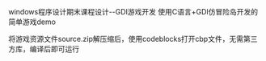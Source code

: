 windows程序设计期末课程设计--GDI游戏开发
使用C语言+GDI仿冒险岛开发的简单游戏demo

将游戏资源文件source.zip解压缩后，使用codeblocks打开cbp文件，无需第三方库，编译后即可运行
